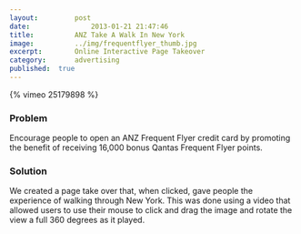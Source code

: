 ```yaml
---
layout:			post
date:				2013-01-21 21:47:46
title:			ANZ Take A Walk In New York
image:			../img/frequentflyer_thumb.jpg
excerpt:		Online Interactive Page Takeover
category:		advertising
published:	true
---
```


{% vimeo 25179898 %}

### Problem ###

Encourage people to open an ANZ Frequent Flyer credit card by promoting the benefit of receiving 16,000 bonus Qantas Frequent Flyer points.
			
### Solution ###

We created a page take over that, when clicked, gave people the experience of walking through New York. This was done using a video that allowed users to use their mouse to click and drag the image and rotate the view a full 360 degrees as it played.